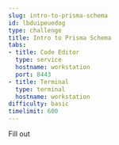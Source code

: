```yaml
---
slug: intro-to-prisma-schema
id: lbduipeuedog
type: challenge
title: Intro to Prisma Schema
tabs:
- title: Code Editor
  type: service
  hostname: workstation
  port: 8443
- title: Terminal
  type: terminal
  hostname: workstation
difficulty: basic
timelimit: 600
---
```

Fill out
